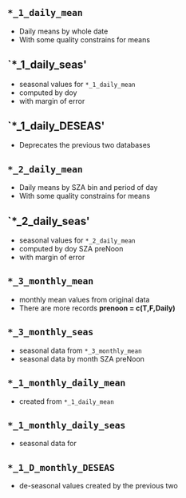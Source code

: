 



## `*_1_daily_mean`

- Daily means by whole date
- With some quality constrains for means

## `*_1_daily_seas'

- seasonal values for `*_1_daily_mean`
- computed by doy
- with margin of error

## `*_1_daily_DESEAS'

- Deprecates the previous two databases





## `*_2_daily_mean`

- Daily means by SZA bin and period of day
- With some quality constrains for means

## `*_2_daily_seas'

- seasonal values for `*_2_daily_mean`
- computed by doy SZA preNoon
- with margin of error




## `*_3_monthly_mean`

- monthly mean values from original data
- There are more records **prenoon = c(T,F,Daily)**


## `*_3_monthly_seas`

- seasonal data from `*_3_monthly_mean`
- seasonal data by month SZA preNoon




## `*_1_monthly_daily_mean`

- created from `*_1_daily_mean`

## `*_1_monthly_daily_seas`

- seasonal data for

## `*_1_D_monthly_DESEAS`

- de-seasonal values created by the previous two


